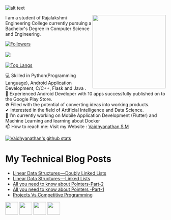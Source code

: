 <!--
**smv1999/smv1999** is a ✨ _special_ ✨ repository because its `README.md` (this file) appears on your GitHub profile.
-->

 ![alt text](https://raw.githubusercontent.com/smv1999/smv1999/master/banner_image.jpg)
 
 <img align='right' src="https://raw.githubusercontent.com/smv1999/smv1999/master/profile_image1.jpg" width="230" />




I am a student of Rajalakshmi Engineering College currently pursuing a Bachelor's Degree in Computer Science and Engineering.

[![Followers](https://img.shields.io/github/followers/smv1999?style=social)](https://github.com/smv1999/followers) <br><br>
![](https://komarev.com/ghpvc/?username=smv1999) <br><br>
[![Top Langs](https://github-readme-stats.vercel.app/api/top-langs/?username=smv1999)](https://github.com/smv1999/github-readme-stats)



💻 Skilled in Python(Programming Language), Android Application Development, C/C++, Flask and Java .\
📱 Experienced Android Developer with 10 apps successfully published on to the Google Play Store.\
⚙️ Filled with the potential of converting ideas into working products.\
✔ Interested in the field of Artificial Intelligence and Data Science.\
🔭 I’m currently working on Mobile Application Development (Flutter) and Machine Learning and learning about Docker\
📫 How to reach me: Visit my Website : <a href="http://vaidhyanathansm.tech/">Vaidhyanathan S M</a>


[![Vaidhyanathan's github stats](https://github-readme-stats.vercel.app/api?username=smv1999&show_icons=true&theme=tokyonight)](https://github.com/smv1999/github-readme-stats)

# My Technical Blog Posts
<!-- BLOG-POST-LIST:START -->
- [Linear Data Structures — Doubly Linked Lists](https://medium.com/@vaidhyanathan.sm/linear-data-structures-doubly-linked-lists-4d50d68435b0?source=rss-c38e7450a841------2)
- [Linear Data Structures — Linked Lists](https://medium.com/@vaidhyanathan.sm/linear-data-structures-linked-lists-726fd0718a0?source=rss-c38e7450a841------2)
- [All you need to know about Pointers-Part-2](https://medium.com/@vaidhyanathan.sm/all-you-need-to-know-about-pointers-part-2-b6153ed93fe?source=rss-c38e7450a841------2)
- [All you need to know about Pointers -Part-1](https://medium.com/@vaidhyanathan.sm/all-you-need-to-know-about-pointers-part-1-1470d2d24d78?source=rss-c38e7450a841------2)
- [Projects Vs Competitive Programming](https://medium.com/@vaidhyanathan.sm/projects-vs-competitive-programming-f0c997486aeb?source=rss-c38e7450a841------2)
<!-- BLOG-POST-LIST:END -->

<a href="https://www.linkedin.com/in/vaidhyanathansm/"><img src="https://raw.githubusercontent.com/smv1999/smv1999/master/logos/linkedin.png" width="40" /></a>
<a href="mailto:vaidhyanathan.sm@gmail.com"><img src="https://raw.githubusercontent.com/smv1999/smv1999/master/logos/google-plus.png" width="40" /></a>
<a href="https://www.instagram.com/vaidhyanathan.sm"><img src="https://raw.githubusercontent.com/smv1999/smv1999/master/logos/instagram.png" width="40" /></a>
<a href="https://play.google.com/store/apps/developer?id=Programmers+Gateway"><img src="https://raw.githubusercontent.com/smv1999/smv1999/master/logos/play-store.png" width="40" /></a>



